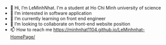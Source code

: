 - 👋 Hi, I’m LeMinhNhat. I'm a student at Ho Chi Minh university of science
- 👀 I’m interested in software application
- 🌱 I’m currently learning on front end engineer
- 💞️ I’m looking to collaborate on front-end website position
- 📫 How to reach me https://minhnhat1104.github.io/LeMinhnhat-HomePage/

<!---
Minhnhat1104/Minhnhat1104 is a ✨ special ✨ repository because its `README.md` (this file) appears on your GitHub profile.
You can click the Preview link to take a look at your changes.
--->
